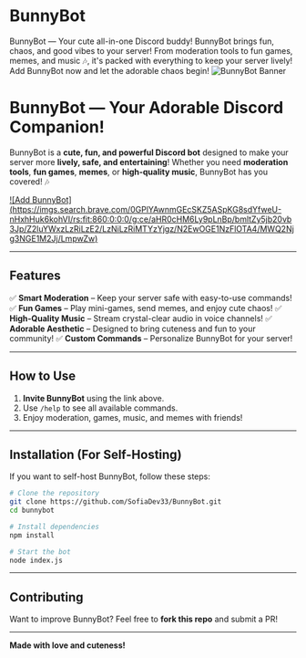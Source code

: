# BunnyBot
 BunnyBot — Your cute all-in-one Discord buddy! BunnyBot brings fun, chaos, and good vibes to your server! From moderation tools to fun games, memes, and music 🎶, it's packed with everything to keep your server lively! Add BunnyBot now and let the adorable chaos begin!
![BunnyBot Banner](https://i.pinimg.com/originals/c6/b3/5c/c6b35c4e49ea74383af193249ea7ddc8.jpg)

# BunnyBot — Your Adorable Discord Companion!

BunnyBot is a **cute, fun, and powerful Discord bot** designed to make your server more **lively, safe, and entertaining**! Whether you need **moderation tools**, **fun games**, **memes**, or **high-quality music**, BunnyBot has you covered! 🎶

[![Add BunnyBot] (https://imgs.search.brave.com/0GPlYAwnmGEcSKZ5ASpKG8sdYfweU-nHxhHuk6kohVI/rs:fit:860:0:0:0/g:ce/aHR0cHM6Ly9pLnBp/bmltZy5jb20vb3Jp/Z2luYWxzLzRiLzE2/LzNiLzRiMTYzYjgz/N2EwOGE1NzFlOTA4/MWQ2Njg3NGE1M2Jj/LmpwZw)](https://discord.com/oauth2/authorize?client_id=1348709050170478642&permissions=8&integration_type=0&scope=bot)

---

## Features
✅ **Smart Moderation** – Keep your server safe with easy-to-use commands!   
✅ **Fun Games** – Play mini-games, send memes, and enjoy cute chaos! 
✅ **High-Quality Music** – Stream crystal-clear audio in voice channels! 
✅ **Adorable Aesthetic** – Designed to bring cuteness and fun to your community! 
✅ **Custom Commands** – Personalize BunnyBot for your server! 

---

##  How to Use
1. **Invite BunnyBot** using the link above. 
2. Use `/help` to see all available commands.
3. Enjoy moderation, games, music, and memes with friends! 

---

##  Installation (For Self-Hosting)
If you want to self-host BunnyBot, follow these steps:
```bash
# Clone the repository
git clone https://github.com/SofiaDev33/BunnyBot.git
cd bunnybot

# Install dependencies
npm install

# Start the bot
node index.js
```

---

## Contributing
Want to improve BunnyBot? Feel free to **fork this repo** and submit a PR! 

---

**Made with love and cuteness!**

